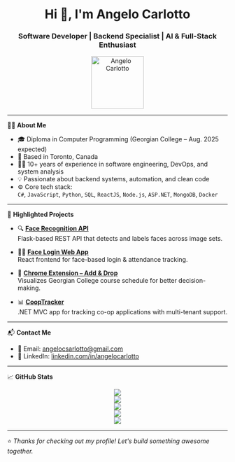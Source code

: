 <h1 align="center">Hi 👋, I'm Angelo Carlotto</h1>
<h3 align="center">Software Developer | Backend Specialist | AI & Full-Stack Enthusiast</h3>

<p align="center">
  <a href="https://github.com/angelocarlotto">
    <img src="https://github.com/angelocarlotto.png" width="120" alt="Angelo Carlotto" />
  </a>
</p>

---

🧑‍💻 **About Me**

- 🎓 Diploma in Computer Programming (Georgian College – Aug. 2025 expected)  
- 📍 Based in Toronto, Canada  
- 👨‍💼 10+ years of experience in software engineering, DevOps, and system analysis  
- 💡 Passionate about backend systems, automation, and clean code  
- ⚙️ Core tech stack:  
  `C#`, `JavaScript`, `Python`, `SQL`, `ReactJS`, `Node.js`, `ASP.NET`, `MongoDB`, `Docker`

---

📌 **Highlighted Projects**

- 🔍 [**Face Recognition API**](https://hub.docker.com/r/angelocarlotto/face_recognition_api)  
  Flask-based REST API that detects and labels faces across image sets.

- 🧑‍💻 [**Face Login Web App**](https://hub.docker.com/r/angelocarlotto/face_login_ui)  
  React frontend for face-based login & attendance tracking.

- 🧩 [**Chrome Extension – Add & Drop**](https://chrome.google.com/webstore/detail/banner-add-n-drop-extensi)  
  Visualizes Georgian College course schedule for better decision-making.

- 📊 [**CoopTracker**](https://github.com/angelocarlotto/CoopTracker)  
  .NET MVC app for tracking co-op applications with multi-tenant support.

---

📬 **Contact Me**

- 📧 Email: [angelocsarlotto@gmail.com](mailto:angelocsarlotto@gmail.com)  
- 💼 LinkedIn: [linkedin.com/in/angelocarlotto](https://linkedin.com/in/angelocarlotto)

---

📈 **GitHub Stats**

<p align="center">
  <img src="https://github-readme-stats.vercel.app/api?username=angelocarlotto&show_icons=true&theme=default" />
  <br/>
  <img src="https://github-readme-stats.vercel.app/api/top-langs/?username=angelocarlotto&layout=compact&langs_count=10" />
  <br/>
  <img src="https://streak-stats.demolab.com?user=angelocarlotto&theme=default" />
  <br/>
  <img src="https://github-profile-summary-cards.vercel.app/api/cards/profile-details?username=angelocarlotto&theme=default" />
  <br/>
  <img src="https://github-readme-activity-graph.vercel.app/graph?username=angelocarlotto&theme=github-light" />
</p>

---

⭐️ *Thanks for checking out my profile! Let's build something awesome together.*
